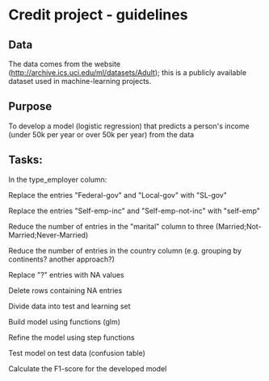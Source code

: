 # Credit project - guidelines 

## Data
The data comes from the website (http://archive.ics.uci.edu/ml/datasets/Adult); this is a publicly available dataset used in machine-learning projects.
## Purpose
To develop a model (logistic regression) that predicts a person's income (under 50k per year or over 50k per year) from the data

## Tasks:
  In the type_employer column:

  Replace the entries "Federal-gov" and "Local-gov" with "SL-gov"

  Replace the entries "Self-emp-inc" and "Self-emp-not-inc" with "self-emp"

  Reduce the number of entries in the "marital" column to three (Married;Not-Married;Never-Married)

  Reduce the number of entries in the country column (e.g. grouping by continents? another approach?)

  Replace "?" entries with NA values

  Delete rows containing NA entries

  Divide data into test and learning set

  Build model using functions (glm)

  Refine the model using step functions

  Test model on test data (confusion table)

  Calculate the F1-score for the developed model

